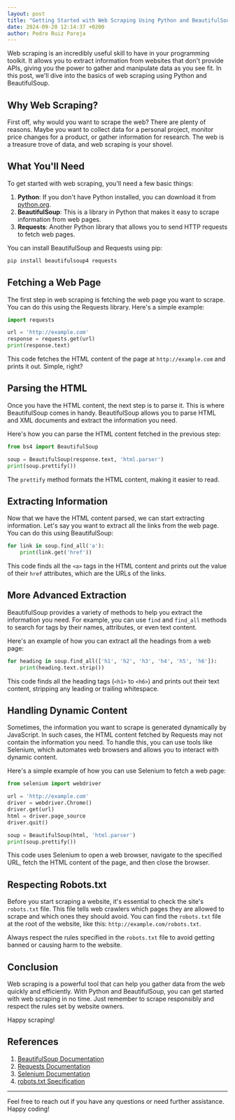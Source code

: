```yaml
---
layout: post
title: "Getting Started with Web Scraping Using Python and BeautifulSoup"
date: 2024-09-20 12:14:37 +0200
author: Pedro Ruiz Pareja
---
```


Web scraping is an incredibly useful skill to have in your programming toolkit. It allows you to extract information from websites that don't provide APIs, giving you the power to gather and manipulate data as you see fit. In this post, we'll dive into the basics of web scraping using Python and BeautifulSoup.

## Why Web Scraping?

First off, why would you want to scrape the web? There are plenty of reasons. Maybe you want to collect data for a personal project, monitor price changes for a product, or gather information for research. The web is a treasure trove of data, and web scraping is your shovel.

## What You'll Need

To get started with web scraping, you'll need a few basic things:

1. **Python**: If you don't have Python installed, you can download it from [python.org](https://www.python.org/).
2. **BeautifulSoup**: This is a library in Python that makes it easy to scrape information from web pages.
3. **Requests**: Another Python library that allows you to send HTTP requests to fetch web pages.

You can install BeautifulSoup and Requests using pip:

```bash
pip install beautifulsoup4 requests
```

## Fetching a Web Page

The first step in web scraping is fetching the web page you want to scrape. You can do this using the Requests library. Here's a simple example:

```python
import requests

url = 'http://example.com'
response = requests.get(url)
print(response.text)
```

This code fetches the HTML content of the page at `http://example.com` and prints it out. Simple, right?

## Parsing the HTML

Once you have the HTML content, the next step is to parse it. This is where BeautifulSoup comes in handy. BeautifulSoup allows you to parse HTML and XML documents and extract the information you need.

Here's how you can parse the HTML content fetched in the previous step:

```python
from bs4 import BeautifulSoup

soup = BeautifulSoup(response.text, 'html.parser')
print(soup.prettify())
```

The `prettify` method formats the HTML content, making it easier to read.

## Extracting Information

Now that we have the HTML content parsed, we can start extracting information. Let's say you want to extract all the links from the web page. You can do this using BeautifulSoup:

```python
for link in soup.find_all('a'):
    print(link.get('href'))
```

This code finds all the `<a>` tags in the HTML content and prints out the value of their `href` attributes, which are the URLs of the links.

## More Advanced Extraction

BeautifulSoup provides a variety of methods to help you extract the information you need. For example, you can use `find` and `find_all` methods to search for tags by their names, attributes, or even text content.

Here's an example of how you can extract all the headings from a web page:

```python
for heading in soup.find_all(['h1', 'h2', 'h3', 'h4', 'h5', 'h6']):
    print(heading.text.strip())
```

This code finds all the heading tags (`<h1>` to `<h6>`) and prints out their text content, stripping any leading or trailing whitespace.

## Handling Dynamic Content

Sometimes, the information you want to scrape is generated dynamically by JavaScript. In such cases, the HTML content fetched by Requests may not contain the information you need. To handle this, you can use tools like Selenium, which automates web browsers and allows you to interact with dynamic content.

Here's a simple example of how you can use Selenium to fetch a web page:

```python
from selenium import webdriver

url = 'http://example.com'
driver = webdriver.Chrome()
driver.get(url)
html = driver.page_source
driver.quit()

soup = BeautifulSoup(html, 'html.parser')
print(soup.prettify())
```

This code uses Selenium to open a web browser, navigate to the specified URL, fetch the HTML content of the page, and then close the browser.

## Respecting Robots.txt

Before you start scraping a website, it's essential to check the site's `robots.txt` file. This file tells web crawlers which pages they are allowed to scrape and which ones they should avoid. You can find the `robots.txt` file at the root of the website, like this: `http://example.com/robots.txt`.

Always respect the rules specified in the `robots.txt` file to avoid getting banned or causing harm to the website.

## Conclusion

Web scraping is a powerful tool that can help you gather data from the web quickly and efficiently. With Python and BeautifulSoup, you can get started with web scraping in no time. Just remember to scrape responsibly and respect the rules set by website owners.

Happy scraping!

## References

1. [BeautifulSoup Documentation](https://www.crummy.com/software/BeautifulSoup/bs4/doc/)
2. [Requests Documentation](https://docs.python-requests.org/en/latest/)
3. [Selenium Documentation](https://www.selenium.dev/documentation/en/)
4. [robots.txt Specification](https://www.robotstxt.org/robotstxt.html)

---

Feel free to reach out if you have any questions or need further assistance. Happy coding!

